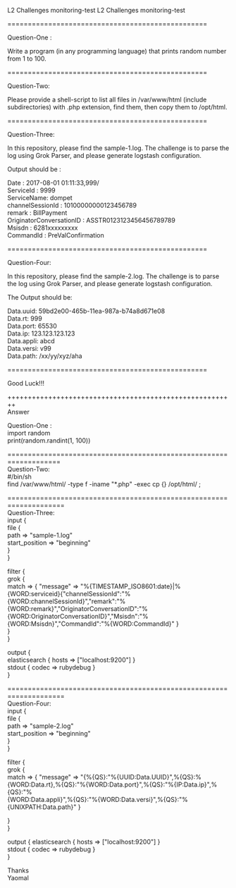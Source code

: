 L2 Challenges monitoring-test
L2 Challenges monitoring-test

=================================================

Question-One :

Write a program (in any programming language) that prints random number from 1 to 100.

=================================================

Question-Two:

Please provide a shell-script to list all files in /var/www/html (include subdirectories) with .php extension, find them, then copy them to /opt/html.

=================================================

Question-Three:

In this repository, please find the sample-1.log. The challenge is to parse the log using Grok Parser, and please generate logstash configuration.

Output should be :

Date : 2017-08-01 01:11:33,999/</br>
ServiceId : 9999</br>
ServiceName: dompet</br>
channelSessionId : 10100000000123456789</br>
remark : BillPayment</br>
OriginatorConversationID : ASSTR0123123456456789789</br>
Msisdn : 6281xxxxxxxxx</br>
CommandId : PreValConfirmation

=================================================

Question-Four:

In this repository, please find the sample-2.log. The challenge is to parse the log using Grok Parser, and please generate logstash configuration.

The Output should be:

Data.uuid: 59bd2e00-465b-11ea-987a-b74a8d671e08</br>
Data.rt: 999</br>
Data.port: 65530</br>
Data.ip: 123.123.123.123</br>
Data.appli: abcd</br>
Data.versi: v99</br>
Data.path: /xx/yy/xyz/aha</br>

=================================================

Good Luck!!!


++++++++++++++++++++++++++++++++++++++++++++++++++++++++</br>
Answer</br>

Question-One :</br>
import random</br>
print(random.randint(1, 100))

===================================================================</br>
Question-Two:</br>
#/bin/sh</br>
find /var/www/html/ -type f -iname "*.php" -exec cp {} /opt/html/ \;

====================================================================</br>
Question-Three:</br>
input {</br>
  file {</br>
    path => "sample-1.log"</br>
    start_position => "beginning"</br>
  }</br>
}</br>

filter {</br>
   grok {</br>
        match => { "message" => "%{TIMESTAMP_ISO8601:date}\|%{WORD:serviceid}\{\"channelSessionId\":\"%{WORD:channelSessionId}\",\"remark\":\"%</br>{WORD:remark}\",\"OriginatorConversationID\":\"%{WORD:OriginatorConversationID}\",\"Msisdn\":\"%{WORD:Msisdn}\",\"CommandId\":\"%{WORD:CommandId}" }</br>
   }</br>
}</br>

output {</br>
  elasticsearch { hosts => ["localhost:9200"] }</br>
  stdout { codec => rubydebug }</br>
}

====================================================================</br>
Question-Four:</br>
input {</br>
  file {</br>
    path => "sample-2.log"</br>
    start_position => "beginning"</br>
  }</br>
}</br>

filter {</br>
   grok {</br>
        match => { "message" => "{%{QS}:\"%{UUID:Data.UUID}\",%{QS}:%{WORD:Data.rt},%{QS}:\"%{WORD:Data.port}\",%{QS}:\"%{IP:Data.ip}\",%{QS}:\"%</br>{WORD:Data.appli}\",%{QS}:\"%{WORD:Data.versi}\",%{QS}:\"%{UNIXPATH:Data.path}" }</br>

   }</br>
}</br>

output {
  elasticsearch { hosts => ["localhost:9200"] }</br>
  stdout { codec => rubydebug }</br>
}</br>

Thanks</br>
Yaomal
